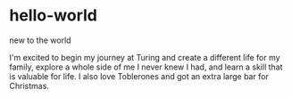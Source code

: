 # hello-world
new to the world

I'm excited to begin my journey at Turing and create a different life for my family, explore a whole side of me I never knew I had, and learn a skill that is valuable for life. I also love Toblerones and got an extra large bar for Christmas.
